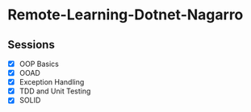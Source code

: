 # Remote-Learning-Dotnet-Nagarro

## Sessions
- [x] OOP Basics
- [x] OOAD
- [x] Exception Handling
- [x] TDD and Unit Testing
- [x] SOLID
